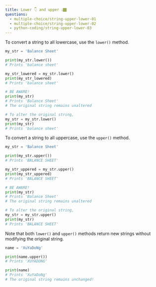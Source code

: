 ```yaml
---
title: Lower 👇 and upper 👆🏾
questions:
  - multiple-choice/string-upper-lower-01
  - multiple-choice/string-upper-lower-02
  - python-coding/string-upper-lower-03
---
```


To convert a string to all lowercase, use the `lower()` method.

```python
my_str = 'Balance Sheet'

print(my_str.lower())
# Prints 'balance sheet'

my_str_lowered = my_str.lower()
print(my_str_lowered)
# Prints 'balance sheet'

# BE AWARE!
print(my_str)
# Prints 'Balance Sheet'
# The original string remains unaltered

# To alter the original string,
my_str = my_str.lower()
print(my_str)
# Prints 'balance sheet'
```

To convert a string to all uppercase, use the `upper()` method.

```python
my_str = 'Balance Sheet'

print(my_str.upper())
# Prints 'BALANCE SHEET'

my_str_uppered = my_str.upper()
print(my_str_uppered)
# Prints 'BALANCE SHEET'

# BE AWARE!
print(my_str)
# Prints 'Balance Sheet'
# The original string remains unaltered

# To alter the original string,
my_str = my_str.upper()
print(my_str)
# Prints 'BALANCE SHEET'
```

Note that both `lower()` and `upper()` methods return new strings without modifying the original string.

```python
name = 'XuYaDoNg'

print(name.upper())
# Prints 'XUYADONG'

print(name)
# Prints 'XuYaDoNg'
# The original string remains unchanged!
```
